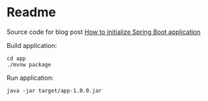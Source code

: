 # Readme

Source code for blog post [How to initialize Spring Boot application](http://blog.romach007.com/how-to-initialize-spring-boot-application)

Build application:

```
cd app
./mvnw package
```

Run application:

```
java -jar target/app-1.0.0.jar
```
